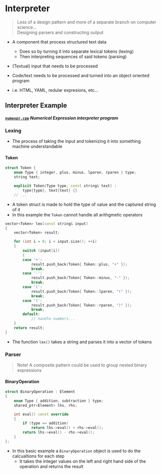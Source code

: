 # Interpreter
> Less of a design pattern and more of a separate branch on computer science... <br>
> Designing parsers and constructing output
- A component that process structured text data
    - Does so by turning it into separate lexical tokens (lexing)
    - Then interpreting sequences of said tokens (parsing)

- (Textual) input that needs to be processed
- Code/text needs to be processed and turned into an object oriented program
- i.e. HTML, YAML, redular expresions, etc...

## Interpreter Example
#### [`numexpr.cpp`](numexpr.cpp) _Numerical Expression interpreter program_

### Lexing
- The process of taking the input and tokenizing it into something machine understandable

#### Token
```cpp
struct Token {
    enum Type { integer, plus, minus, lparen, rparen } type;
    string text;

    explicit Token(Type type, const string& text) :
        type{type}, text{text} {}
    // ...
```
- A token struct is made to hold the type of value and the captured string of it
- In this example the `Token` cannot handle all arithgmetic operators

```cpp
vector<Token> lex(const string& input)
{
    vector<Token> result;

    for (int i = 0; i < input.size(); ++i)
    {
        switch (input[i])
        {
        case '+':
            result.push_back(Token{ Token::plus, "+" });
            break;
        case '-':
            result.push_back(Token{ Token::minus, "-" });
            break;
        case '(':
            result.push_back(Token{ Token::lparen, "(" });
            break;
        case ')':
            result.push_back(Token{ Token::rparen, ")" });
            break;
        default:
            // handle numbers...
    }
    return result;
}
```
- The function `lex()` takes a string and parses it into a vector of tokens

### Parser


> Note! A composite pattern could be used to group nested binary expressions

#### BinaryOperation
```cpp
struct BinaryOperation : Element
{
    enum Type { addition, subtraction } type;
    shared_ptr<Element> lhs, rhs;

    int eval() const override
    {
        if (type == addition) 
            return lhs->eval() + rhs->eval();
        return lhs->eval() - rhs->eval();
    }
};
```
- In this basic example a `BinaryOperation` object is used to do the calcualtions for each step
    - It takes the integer values on the left and right hand side of the operation and returns the result

